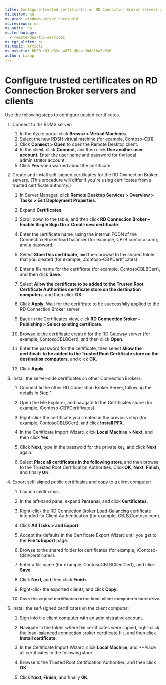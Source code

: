 ```yaml
---
title: Configure trusted certificates on RD Connection Broker servers and clients
ms.custom: na
ms.prod: windows-server-threshold
ms.reviewer: na
ms.suite: na
ms.technology: 
  - remote-desktop-services
ms.tgt_pltfrm: na
ms.topic: article
ms.assetid: bb58cc93-d39a-4677-9bde-d8d816a7e636
author: Lizap
---
```

# Configure trusted certificates on RD Connection Broker servers and clients
Use the following steps to configure trusted certificates.

1. Connect to the RDMS server: 

    1.	In the Azure portal click **Browse > Virtual Machines**.
    2.	Select the new RDSH virtual machine (for example, Contoso-CB1).
    3.	Click **Connect > Open** to open the Remote Desktop client.
    4.	In the client, click **Connect**, and then click **Use another user account**. Enter the user name and password for the local administrator account.
    5.	Click **Yes** when warned about the certificate.

2. Create and install self-signed certificates for the RD Connection Broker servers. (This procedure will differ if you're using certificates from a trusted certificate authority.)

    1. In Server Manager, click **Remote Desktop Services > Overview > Tasks > Edit Deployment Properties**. 

    2. Expand **Certificates**. 

    3. Scroll down to the table, and then click **RD Connection Broker – Enable Single Sign On > Create new certificate**.

    4. Enter the certificate name, using the internal FQDN of the Connection Broker load balancer (for example,  CBLB.contoso.com), and a password. 

    5. Select **Store this certificate**, and then browse to the shared folder that you created (for example,  \\Contoso-CB1\Certificates).

    6. Enter a file name for the certificate (for example, ContosoCBLBCert), and then click **Save**. 

    7. Select **Allow the certificate to be added to the Trusted Root Certificate Authorities certificate store on the destination computers**, and then click **OK**. 

    8. Click **Apply**. Wait for the certificate to be successfully applied to the RD Connection Broker server 

    9. Back in the Certificates view, click **RD Connection Broker – Publishing > Select existing certificate**. 

    10. Browse to the certificate created for the RD Gateway server (for example, ContosoCBLBCert), and then click **Open**. 

    11. Enter the password for the certificate, then select **Allow the certificate to be added to the Trusted Root Certificate store on the destination computers**, and click **OK**. 

    12. Click **Apply**. 

3. Install the server-side certificates on other Connection Brokers:

    1. Connect to the other RD Connection Broker Server, following the details in Step 1. 

    2. Open the File Explorer, and navigate to the Certificates share (for example, \\Contoso-CB1\Certificates). 

    3. Right-click the certificate you created in the previous step (for example, ContosoCBLBCert), and click **Install PFX**. 

    4. In the Certificate Import Wizard, click **Local Machine > Next**, and then click **Yes**. 

    5. Click **Next**, type in the password for the private key, and click **Next** again. 

    6. Select **Place all certificates in the following store**, and then browse to the Truested Root Certification Authorities. Click **OK**, **Next**, **Finish**, and finally **OK**. 

4. Export self-signed public certificates and copy to a client computer: 

    1. Launch certlm.msc.

    2. In the left-hand pane, expand **Personal**, and click **Certificates**.

    3. Right-click the RD Connection Broker Load-Balancing certificate intended for Client Authentication (for example, CBLB.Contoso.com). 

    4. Click **All Tasks > and Export**. 

    5. Accept the defaults in the Certificate Export Wizard until you get to the **File to Export** page. 

    6. Browse to the shared folder for certificates (for example, \\Contoso-CB1\Certificates).  

    8. Enter a file name (for example, ContosoCBLBClientCert), and click **Save**. 

    9. Click **Next**, and then click **Finish**. 

    10. Right-click the exported clients, and click **Copy**. 

    11. Save the copied certificates to the local client computer's hard drive. 

5. Install the self-signed certificates on the client computer: 

    1. Sign into the client computer with an administrative account.

    2. Navigate to the folder where the certificates were copied, right-click the load-balanced connection broker certificate file, and then click **Install certificate**. 

    3. In the Certificate Import Wizard, click **Local Machine**, and **Place all certificates in the following store.
    
    4. Browse to the Trusted Root Certification Authorities, and then click **OK**.
    
    5. Click **Next**, **Finish**, and finally **OK**. 

